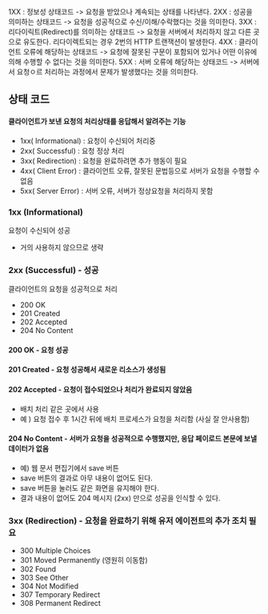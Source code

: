 
1XX : 정보성 상태코드 -> 요청을 받았으나 계속되는 상태를 나타낸다. 
2XX : 성공을 의미하는 상태코드 -> 요청을 성공적으로 수신/이해/수락했다는 것을 의미한다. 
3XX : 리다이릭트(Redirect)를 의미하는 상태코드 -> 요청을 서버에서 처리하지 않고 다른 곳으로 유도한다. 리다이렉트되는 경우 2번의 HTTP 트랜잭션이 발생한다.
4XX : 클라이언트 오류에 해당하는 상태코드 -> 요청에 잘못된 구문이 포함되어 있거나 어떤 이유에 의해 수행할 수 없다는 것을 의미한다. 
5XX : 서버 오류에 해당하는 상태코드 -> 서버에서 요청ㅇ르 처리하는 과정에서 문제가 발생했다는 것을 의미한다. 

## 상태 코드 
#### 클라이언트가 보낸 요청의 처리상태를 응답해서 알려주는 기능 
- 1xx( Informational) : 요청이 수신되어 처리중 
- 2xx( Successful)  : 요청 정상 처리 
- 3xx( Redirection) : 요청을 완료하려면 추가 행동이 필요 
- 4xx( Client Error) : 클라이언트 오류, 잘못된 문법등으로 서버가 요청을 수행할 수 없음 
- 5xx( Server Error) : 서버 오류, 서버가 정상요청을 처리하지 못함 


### 1xx (Informational) 
요청이 수신되어 성공 
- 거의 사용하지 않으므로 생략
### 2xx (Successful) - 성공 
클라이언트의 요청을 성공적으로 처리 
- 200 OK
- 201 Created
- 202 Accepted 
- 204 No Content

#### 200 OK - 요청 성공 
#### 201 Created - 요청 성공해서 새로운 리소스가 생성됨
#### 202 Accepted - 요청이 접수되었으나 처리가 완료되지 않았음
- 배치 처리 같은 곳에서 사용 
- 예 ) 요청 접수 후 1시간 뒤에 배치 프로세스가 요청을 처리함 (사실 잘 안사용함)
#### 204 No Content - 서버가 요청을 성공적으로 수행했지만, 응답 페이로드 본문에 보낼 데이터가 없음
- 예) 웹 문서 편집기에서 save 버튼 
- save 버튼의 결과로 아무 내용이 없어도 된다. 
- save 버튼을 눌러도 같은 화면을 유지해야 한다. 
- 결과 내용이 없어도 204 메시지 (2xx) 만으로 성공을 인식할 수 있다. 

### 3xx (Redirection) - 요청을 완료하기 위해 유저 에이전트의 추가 조치 필요 
- 300 Multiple Choices 
- 301 Moved Permanently (영원히 이동함)
- 302 Found 
- 303 See Other
- 304 Not Modified
- 307 Temporary Redirect
- 308 Permanent Redirect



